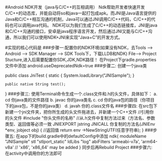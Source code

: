#Android NDK开发（java与C/C++的互相调用）
Ndk帮助开发者快速开发C/C++的动态库，并能自动将so和java一起打包成apk。而JNI是Java语言提供的Java和C/C++相互沟通的机制，Java可以通过JNI调用C/C++代码，C/C++的代码也可以调用java代码。
NDK可以为我们生成了C/C++的动态链接库，JNI是java和C/C++沟通的接口，安卓是java程序语言开发，然后通过JNI又能与C/C++沟通，所以我们可以使用NDK+JNI来实现“Java+C”的开发方式。


#实现的核心代码是
###步骤一:配置你的NDK环境(如果没有NDK，去Tools --> Android  --> SDK Manager --> SDK Tools下，下载LLDB和NDK)
File--> Project Stucture,进入后需要配置你SDK,JDK,NDK路径！
在Project下gradle.properties文件中添加
android.useDeprecatedNdk=true
###步骤二:
创建一个java类

public class JniTest {
    static {
        System.loadLibrary("JNISample");
    }

    public native String test();
}
###步骤三:
使用Terminal命令生成一个.class文件和.h的头文件，具体如下：
a.  cd 你java类的文件路径
b.  javac 你的java类名
c.  cd 你的java包的路径（你项目下的java包，不是你的java类）
d.  javah 你的.class文件名
###步骤四:
在src包下新建一个jni文件夹，把你所生成的头文件拖进去，并新建一个C++文件
//引用你的头文件
#include "你头文件的名称"
//从.h文件中复制方法过来（方法名、参数类型、返回值等必须一致
JNIEXPORT jstring JNICALL 你复制的方法名(JNIEnv *env, jobject obj)
{
//返回值
return env ->NewStringUTF(任意字符串);
}
###步骤五:
在app下的build.gradle中的defaultConfig中添加
ndk{
            moduleName "JNISample"
            stl "stlport_static"
            ldLibs "log"
            abiFilters 'armeabi-v7a', 'arm64-v8a' // 'x86', 'x86_64' may be added
        }
同步后再Rebuild Project
###步骤六:
在activity中调用你的方法即可

